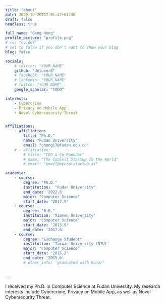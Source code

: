 ```yaml
---
title: "about"
date: 2020-10-20T17:51:47+03:30
draft: false
headless: true

full_name: "Geng Hong"
profile_picture: "profile.png"
# cv: "cv.pdf"
# set to false if you don't want to show your blog
blog: false

socials:
    # twitter: "YOUR_NAME"
    github: "deluser8"
    # facebook: "YOUR_NAME"
    # linkedin: "YOUR_NAME"
    # twitch: "YOUR_NAME"
    google_scholar: "TODO"

interests:
    - Cybercrime
    - Privacy on Mobile App
    - Novel Cybersecurity Threat


affiliations:
    - affiliation:
        title: "Ph.D."
        name: "Fudan University"
        email: "ghong17@fudan.edu.cn"
    # - affiliation:
        # title: "CEO & Co-Founder"
        # name: "The Coolest Startup In the World"
        # email: "email@mycoolstartup.ai"

academia:
    - course:
        degree: "Ph.D."
        institution:  "Fudan University"
        end_date: '2022.6'
        major: "Computer Science"
        start_date: "2017.9"
    - course:
        degree: "B.E."
        institution: 'Xiamen University'
        major: 'Computer Science'
        start_date: '2013.9'
        end_date: '2017.6'
    - course:
        degree: "Exchange Student"
        institution: 'Taiwan University (NTU)'
        major: 'Computer Science'
        start_date: '2015.2'
        end_date: '2015.6'
        # other_info: 'graduated with honor'
        
        
---
```



I received my Ph.D. in Computer Science at Fudan University. My research interests include Cybercrime, Privacy on Mobile App, as well as Novel Cybersecurity Threat.


<!-- **Donec** sollicitudin, [ante][1] pulvinar tincidunt luctus, dolor mauris lobortis ex, id tincidunt metus risus nec ex. Curabitur magna mauris, facilisis vitae porttitor vitae, tincidunt sed mi. In at dui lectus. Integer ante arcu, vestibulum fermentum ante eu, maximus maximus quam. Curabitur placerat cursus posuere. Phasellus dui lorem, varius a augue non, eleifend accumsan mauris. Aenean varius posuere feugiat. In hac habitasse platea dictumst. Aenean quis ex quis nisl consequat fermentum in vitae nunc. Proin consectetur ac nulla in tempus. Maecenas enim nisi, pulvinar sit amet fermentum eget, ultrices vitae enim. Etiam vel sollicitudin felis. -->


<!-- Donec sollicitudin, ante pulvinar tincidunt luctus, dolor mauris lobortis ex, id tincidunt metus risus nec ex. Curabitur magna mauris, facilisis vitae porttitor vitae,  -->


<!-- [1]: ahadsfsa.com -->